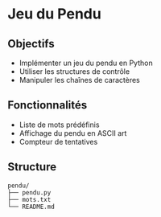# Jeu du Pendu

## Objectifs
- Implémenter un jeu du pendu en Python
- Utiliser les structures de contrôle
- Manipuler les chaînes de caractères

## Fonctionnalités
- Liste de mots prédéfinis
- Affichage du pendu en ASCII art
- Compteur de tentatives

## Structure
```
pendu/
├── pendu.py
├── mots.txt
└── README.md
```
